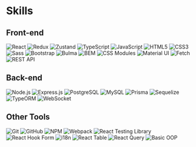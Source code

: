 <h1> Skills</h1> 
<h2>Front-end</h2>

![React](https://img.shields.io/badge/-React-61DAFB?style=flat&logo=react&logoColor=white)
![Redux](https://img.shields.io/badge/-Redux-764ABC?style=flat&logo=redux&logoColor=white)
![Zustand](https://img.shields.io/badge/-Zustand-000000?style=flat&logo=zustand&logoColor=white)
![TypeScript](https://img.shields.io/badge/-TypeScript-3178C6?style=flat&logo=typescript&logoColor=white)
![JavaScript](https://img.shields.io/badge/-JavaScript-F7DF1E?style=flat&logo=javascript&logoColor=white)
![HTML5](https://img.shields.io/badge/-HTML5-E34F26?style=flat&logo=html5&logoColor=white)
![CSS3](https://img.shields.io/badge/-CSS3-1572B6?style=flat&logo=css3&logoColor=white)
![Sass](https://img.shields.io/badge/-Sass-CC6699?style=flat&logo=sass&logoColor=white)
![Bootstrap](https://img.shields.io/badge/-Bootstrap-7952B3?style=flat&logo=bootstrap&logoColor=white)
![Bulma](https://img.shields.io/badge/-Bulma-00D1B2?style=flat&logo=bulma&logoColor=white)
![BEM](https://img.shields.io/badge/-BEM-000000?style=flat&logo=bem&logoColor=white)
![CSS Modules](https://img.shields.io/badge/-CSS%20Modules-000000?style=flat&logo=css-modules&logoColor=white)
![Material UI](https://img.shields.io/badge/-Material%20UI-007FFF?style=flat&logo=mui&logoColor=white)
![Fetch](https://img.shields.io/badge/-Fetch-000000?style=flat&logo=fetch&logoColor=white)
![REST API](https://img.shields.io/badge/-REST%20API-43853D?style=flat&logo=rest&logoColor=white)


<h2>Back-end</h2>

![Node.js](https://img.shields.io/badge/-Node.js-339933?style=flat&logo=node.js&logoColor=white)
![Express.js](https://img.shields.io/badge/-Express.js-000000?style=flat&logo=express&logoColor=white)
![PostgreSQL](https://img.shields.io/badge/-PostgreSQL-336791?style=flat&logo=postgresql&logoColor=white)
![MySQL](https://img.shields.io/badge/-MySQL-4479A1?style=flat&logo=mysql&logoColor=white)
![Prisma](https://img.shields.io/badge/-Prisma-2D3748?style=flat&logo=prisma&logoColor=white)
![Sequelize](https://img.shields.io/badge/-Sequelize-52B0E7?style=flat&logo=sequelize&logoColor=white)
![TypeORM](https://img.shields.io/badge/-TypeORM-FF3E00?style=flat&logoColor=white)
![WebSocket](https://img.shields.io/badge/-WebSocket-010101?style=flat&logo=websocket&logoColor=white)

<h2>Other Tools</h2>

![Git](https://img.shields.io/badge/-Git-F05032?style=flat&logo=git&logoColor=white)
![GitHub](https://img.shields.io/badge/-GitHub-181717?style=flat&logo=github&logoColor=white)
![NPM](https://img.shields.io/badge/-NPM-CB3837?style=flat&logo=npm&logoColor=white)
![Webpack](https://img.shields.io/badge/-Webpack-8DD6F9?style=flat&logo=webpack&logoColor=white)
![React Testing Library](https://img.shields.io/badge/-React%20Testing%20Library-E33332?style=flat&logo=testing-library&logoColor=white)
![React Hook Form](https://img.shields.io/badge/-React%20Hook%20Form-EC5990?style=flat&logo=reacthookform&logoColor=white)
![i18n](https://img.shields.io/badge/-i18n-26A69A?style=flat&logo=i18n&logoColor=white)
![React Table](https://img.shields.io/badge/-React%20Table-FF4154?style=flat&logo=react-table&logoColor=white)
![React Query](https://img.shields.io/badge/-React%20Query-FF4154?style=flat&logo=react-query&logoColor=white)
![Basic OOP](https://img.shields.io/badge/-Basic%20OOP-1E90FF?style=flat&logo=oop&logoColor=white)


